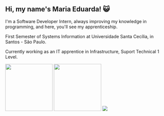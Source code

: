 ## Hi, my name's Maria Eduarda! 😺
<p>
  I'm a Software Developer Intern, always improving my knowledge in programming, and here, you'll see my apprenticeship.
</p>
<p>
  First Semester of Systems Information at Universidade Santa Cecília, in Santos - São Paulo.
</p>
<p>
  Currently working as an IT apprentice in Infrastructure, Suport Technical 1 Level.
</p>
<div>
  <img height="150em" src="https://i.pinimg.com/originals/47/28/4d/47284d9e1a5fb34fb81ef770a3c54ed3.gif">
  <img height="150em" src="https://github-readme-stats.vercel.app/api?username=eduardam111&theme=omni&show_icons=true&hide_border=true&count_private=true">
  <img src="https://github-readme-stats.vercel.app/api/top-langs/?username=eduardam111&theme=omni&show_icons=true&hide_border=true&layout=compact">
</div>
